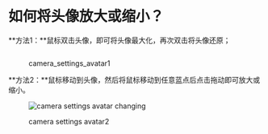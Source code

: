 # 如何将头像放大或缩小？

**方法1：**鼠标双击头像，即可将头像最大化，再次双击将头像还原；

<figure><img src="../.gitbook/assets/双击放大或还原头像.gif" alt=""><figcaption><p>camera_settings_avatar1</p></figcaption></figure>

**方法2：**鼠标移动到头像，然后将鼠标移动到任意蓝点后点击拖动即可放大或缩小。

<figure><img src="../../.gitbook/assets/2023-02-13 20.41.25 (1).gif" alt="camera settings avatar changing"><figcaption><p>camera settings avatar2</p></figcaption></figure>

